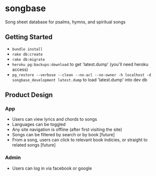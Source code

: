 # songbase
Song sheet database for psalms, hymns, and spiritual songs

## Getting Started

- `bundle install`
- `rake db:create`
- `rake db:migrate`
- `heroku pg:backups:download` to get 'latest.dump' (you'll need heroku access)
- `pg_restore --verbose --clean --no-acl --no-owner -h localhost -d songbase_development latest.dump` to load 'latest.dump' into dev db

## Product Design

### App
- Users can view lyrics and chords to songs
- Languages can be toggled
- Any site navigation is offline (after first visiting the site)
- Songs can be filtered by search or by book [future]
- From a song, users can click to relevant book indicies, or straight to related songs [future]

### Admin
- Users can log in via facebook or google